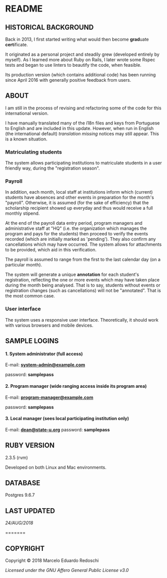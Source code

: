 # README

## HISTORICAL BACKGROUND

Back in 2013, I first started writing what would then become **grad**uate **cert**ificate.

It originated as a personal project and steadily grew (developed entirely by myself).  As I learned more about Ruby on Rails, I later wrote some Rspec tests and began to use linters to beautify the code, when feasible.

Its production version (which contains additional code) has been running since April 2016 with generally positive feedback from users.

## ABOUT

   I am still in the process of revising and refactoring some of the code for this international version.

   I have manually translated many of the i18n files and keys from Portuguese to English and are included in this update.
   However, when run in English (the international default) *translation missing* notices may still appear.
   This is a known situation. 


### Matriculating students

The system allows participating institutions to matriculate students in a user friendly way, during the "registration season".

### Payroll

In addition, each month, local staff at institutions inform which (current) students have absences and other events in preparation for the month's "payroll".  Otherwise, it is assumed (for the sake of efficiency) that the scholarship recipient showed up everyday and thus would receive a full monthly stipend.

At the end of the payroll data entry period, program managers and administrative staff at "HQ" (i.e. the organization which manages the program and pays for the students) then proceed to verify the events recorded (which are initially marked as 'pending').  They also confirm any cancellations which may have occurred.  The system allows for attachments to be provided, which aid in this verification.

The payroll is assumed to range from the first to the last calendar day (on a particular month).

The system will generate a unique **annotation** for each student's registration, reflecting the one or more events which may have taken place during the month being analysed.  That is to say, students without events or registration changes (such as cancellations) will not be "annotated".  That is the most common case.

### User interface

The system uses a responsive user interface. Theoretically, it should work with various browsers and mobile devices.

## SAMPLE LOGINS

#### 1. System administrator (full access)

E-mail: **system-admin@example.com**

password: **samplepass**

#### 2. Program manager (wide ranging access inside its program area)

E-mail: **program-manager@example.com**

password: **samplepass**

#### 3. Local manager (sees local participating institution only)

E-mail: **dean@state-u.org**
password: **samplepass**

## RUBY VERSION

2.3.5 (rvm)

Developed on both Linux and Mac environments.

## DATABASE

Postgres 9.6.7

## LAST UPDATED

*24/AUG/2018*

=======
## COPYRIGHT

Copyright © 2018 Marcelo Eduardo Redoschi

*Licensed under the GNU Affero General Public License v3.0*

